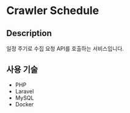 # Crawler Schedule

## Description
일정 주기로 수집 요청 API를 호출하는 서비스입니다.

## 사용 기술
- PHP
- Laravel
- MySQL
- Docker
